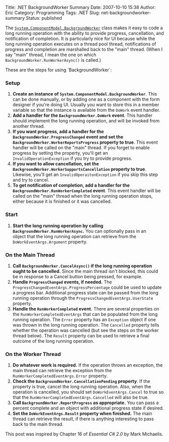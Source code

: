 Title: .NET BackgroundWorker Summary
Date: 2007-10-10 15:38
Author: Eric
Category: Programming
Tags: .NET
Slug: net-backgroundworker-summary
Status: published

The
[`System.ComponentModel.BackgroundWorker`](http://msdn2.microsoft.com/en-us/library/system.componentmodel.backgroundworker(vs.80).aspx "BackgroundWorker class on MSDN") class
makes it easy to code a long running operation with the ability to
provide progress, cancellation, and notification of completion. It is
particularly nice for UI because while the long running operation
executes on a thread pool thread, notifications of progress and
completion are marshalled back to the "main" thread. (When I say "main"
thread, I mean the one on which `BackgroundWorker.RunWorkerAsync()` is
called.)

<!--more-->These are the steps for using `BackgroundWorker`:

### Setup

1.  **Create an instance of `System.ComponentModel.BackgroundWorker`**.
    This can be done manually, or by adding one as a component with the
    form designer if you're doing UI. Usually you want to store this in
    a member variable so that the instance is available from the
    `DoWork` event handler.
2.  **Add a handler for the `BackgroundWorker.DoWork` event**. This
    handler should implement the long running operation, and will be
    invoked from another thread.
3.  **If you want progress, add a handler for the
    `BackgroundWorker.ProgressChanged` event and set the
    `BackgroundWorker.WorkerReportsProgress` property to true**. This
    event handler will be called on the "main" thread. If you forget to
    enable progress by setting the property, you'll get an
    `InvalidOperationException` if you try to provide progress.
4.  **If you want to allow cancellation, set the
    `BackgroundWorker.WorkerSupportsCancellation` property to true**.
    Likewise, you'll get an `InvalidOperaitonException` if you skip this
    step and try to cancel.
5.  **To get notification of completion, add a handler for the
    `BackgroundWorker.RunWorkerCompleted` event**. This event handler
    will be called on the "main" thread when the long running operation
    stops, either because it is finished or it was cancelled.

### Start

1.  **Start the long running operation by calling
    `BackgroundWorker.RunWorkerAsync`.** You can optionally pass in an
    object that the long running operation can retrieve from the
    `DoWorkEventArgs.Argument` property.

### On the Main Thread

1.  **Call `BackgroundWorker.CancelAsync()` if the long running
    operation ought to be cancelled.** Since the main thread isn't
    blocked, this could be in response to a Cancel button being pressed,
    for example.
2.  **Handle `ProgressChanged` events, if needed.** The
    `ProgressChangedEventArgs.ProgressPercentage` could be used to
    update a progress bar. Additional progress state can be passed from
    the long running operation through the
    `ProgressChangedEventArgs.UserState` property. 
3.  **Handle the `RunWorkerCompleted` event.** There are several
    properties on the `RunWorkerCompletedEventArgs` that can be
    populated from the long running operation. The `Error` property has
    an `Exception` object if one was thrown in the long running
    operation. The `Cancelled` property tells whether the operation was
    cancelled (but see the steps on the worker thread below). The
    `Result` property can be used to retrieve a final outcome of the
    long running operation.

### On the Worker Thread

1.  **Do whatever work is required.** If the operation throws an
    exception, the main thread can retrieve the exception from the
    `RunWorkerCompletedEventArgs.Error` property.
2.  **Check the `BackgroundWorker.CancellationPending` property**. If
    the property is true, cancel the long running operation. Also, when
    the operation is cancelled, you should set `DoWorkEventArgs.Cancel`
    to true so that the `RunWorkerCompletedEventArgs.Cancelled` will
    also be true.
3.  **Call `BackgroundWorker.ReportProgress` as appropriate.** You can
    pass a percent complete and an object with additional progress state
    if desired.
4.  **Set the `DoWorkEventArgs.Result` property when finished.** The
    main thread can retrieve the result, if there is anything
    interesting to pass back to the main thread. 

This post was inspired by Chapter 16 of *Essential C\# 2.0* by Mark
Michaelis.
